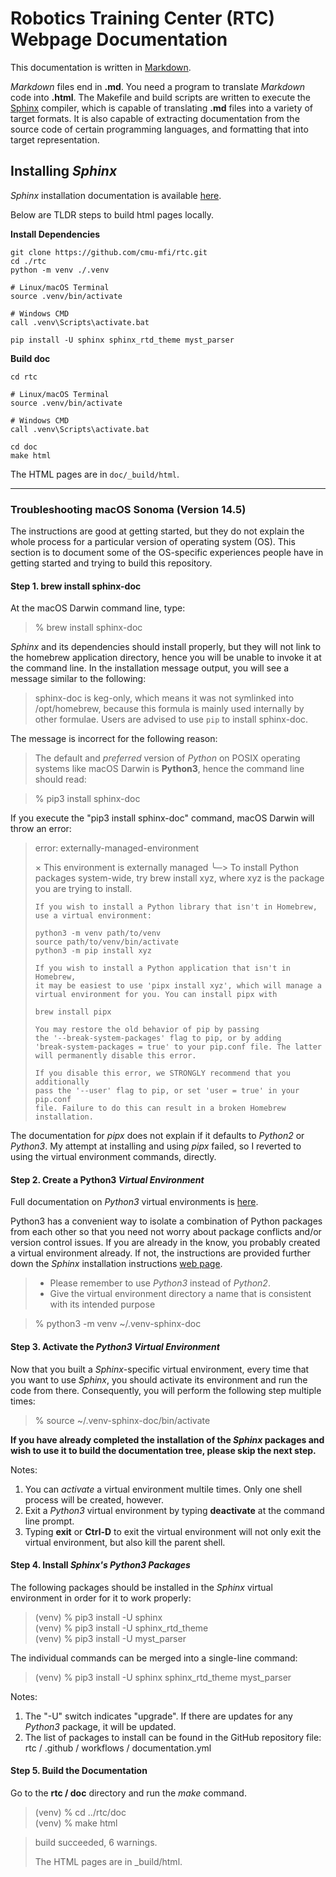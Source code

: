 # Robotics Training Center (RTC) Webpage Documentation

This documentation is written in [Markdown][url01].

_Markdown_ files end in **.md**. You need a program to translate _Markdown_ code
into **.html**. The Makefile and build scripts are written to execute the
[Sphinx][url02] compiler, which is capable of translating **.md** files into a
variety of target formats. It is also capable of extracting documentation from
the source code of certain programming languages, and formatting that into
target representation.

## Installing _Sphinx_

_Sphinx_ installation documentation is available [here][url03].

Below are TLDR steps to build html pages locally.

**Install Dependencies**
```
git clone https://github.com/cmu-mfi/rtc.git
cd ./rtc
python -m venv ./.venv

# Linux/macOS Terminal
source .venv/bin/activate

# Windows CMD
call .venv\Scripts\activate.bat

pip install -U sphinx sphinx_rtd_theme myst_parser
```

**Build doc**
```
cd rtc

# Linux/macOS Terminal
source .venv/bin/activate

# Windows CMD
call .venv\Scripts\activate.bat

cd doc
make html
```

The HTML pages are in `doc/_build/html`.  

---

### Troubleshooting macOS Sonoma (Version 14.5)

The instructions are good at getting started, but they do not explain the whole
process for a particular version of operating system (OS). This section is to
document some of the OS-specific experiences people have in getting started and
trying to build this repository.

#### Step 1. brew install sphinx-doc

At the macOS Darwin command line, type:  

> % brew install sphinx-doc

_Sphinx_ and its dependencies should install properly, but they will not link to
the homebrew application directory, hence you will be unable to invoke it at the
command line. In the installation message output, you will see a message similar
to the following:

> sphinx-doc is keg-only, which means it was not symlinked into /opt/homebrew,
> because this formula is mainly used internally by other formulae.
> Users are advised to use `pip` to install sphinx-doc.

The message is incorrect for the following reason:

> The default and _preferred_ version of _Python_ on POSIX operating systems
> like macOS Darwin is **Python3**, hence the command line should read:
 
> % pip3 install sphinx-doc

If you execute the "pip3 install sphinx-doc" command, macOS Darwin will throw an
error:

> error: externally-managed-environment
> 
> × This environment is externally managed
> ╰─> To install Python packages system-wide, try brew install
>     xyz, where xyz is the package you are trying to
>     install.
>     
>     If you wish to install a Python library that isn't in Homebrew,
>     use a virtual environment:
>     
>     python3 -m venv path/to/venv
>     source path/to/venv/bin/activate
>     python3 -m pip install xyz
>     
>     If you wish to install a Python application that isn't in Homebrew,
>     it may be easiest to use 'pipx install xyz', which will manage a
>     virtual environment for you. You can install pipx with
>     
>     brew install pipx
>     
>     You may restore the old behavior of pip by passing
>     the '--break-system-packages' flag to pip, or by adding
>     'break-system-packages = true' to your pip.conf file. The latter
>     will permanently disable this error.
>     
>     If you disable this error, we STRONGLY recommend that you additionally
>     pass the '--user' flag to pip, or set 'user = true' in your pip.conf
>     file. Failure to do this can result in a broken Homebrew installation.

The documentation for _pipx_ does not explain if it defaults to _Python2_ or
_Python3_. My attempt at installing and using _pipx_ failed, so I reverted to
using the virtual environment commands, directly.

#### Step 2. Create a Python3 **_Virtual Environment_**

Full documentation on _Python3_ virtual environments is [here][url04].

Python3 has a convenient way to isolate a combination of Python packages from
each other so that you need not worry about package conflicts and/or version
control issues. If you are already in the know, you probably created a virtual
environment already. If not, the instructions are provided further down the
_Sphinx_ installation instructions [web page][url05].

> - Please remember to use _Python3_ instead of _Python2_.
> - Give the virtual environment directory a name that is consistent with its
>   intended purpose

> % python3 -m venv ~/.venv-sphinx-doc

#### Step 3. Activate the _Python3_ _Virtual Environment_

Now that you built a _Sphinx_-specific virtual environment, every time that you
want to use _Sphinx_, you should activate its environment and run the code from
there. Consequently, you will perform the following step multiple times:

> % source ~/.venv-sphinx-doc/bin/activate

**If you have already completed the installation of the _Sphinx_ packages and
wish to use it to build the documentation tree, please skip the next step.**

Notes:  
1. You can *activate* a virtual environment multile times. Only one shell process will be created, however.  
2. Exit a _Python3_ virtual environment by typing **deactivate** at the command line prompt.  
3. Typing **exit** or **Ctrl-D** to exit the virtual environment will not only exit the virtual environment, but also kill the parent shell.  

#### Step 4. Install _Sphinx's Python3 Packages_

The following packages should be installed in the _Sphinx_ virtual environment
in order for it to work properly:

> (venv) % pip3 install -U sphinx  
> (venv) % pip3 install -U sphinx\_rtd\_theme  
> (venv) % pip3 install -U myst\_parser  

The individual commands can be merged into a single-line command:

> (venv) % pip3 install -U sphinx sphinx\_rtd\_theme myst\_parser

Notes:  
1. The "-U" switch indicates "upgrade". If there are updates for any _Python3_
package, it will be updated.  
2. The list of packages to install can be found in the GitHub repository file:
rtc / .github / workflows / documentation.yml  

#### Step 5. Build the Documentation

Go to the **rtc / doc** directory and run the _make_ command.

> (venv) % cd ../rtc/doc  
> (venv) % make html  

> build succeeded, 6 warnings.  
>   
> The HTML pages are in _build/html.  



[url01]: https://www.markdownguide.org/ "Markdown Homepage"
[url02]: https://www.sphinx-doc.org/ "Sphinx Homepage"
[url03]: https://www.sphinx-doc.org/en/master/usage/installation.html "Sphinx Installation Instructions"
[url04]: https://docs.python.org/3/library/venv.html "Python3 Virtual Environment Documentation"
[url05]: https://www.sphinx-doc.org/en/master/usage/installation.html#using-virtual-environments "Sphinx: Using Virtual Environments"
